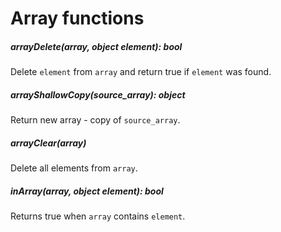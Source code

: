 # Array functions

##### arrayDelete(array, object element): bool
Delete `element` from `array` and return true if `element` was found.

##### arrayShallowCopy(source_array): object
Return new array - copy of `source_array`.

##### arrayClear(array)
Delete all elements from `array`.

##### inArray(array, object element): bool
Returns true when `array` contains `element`.
